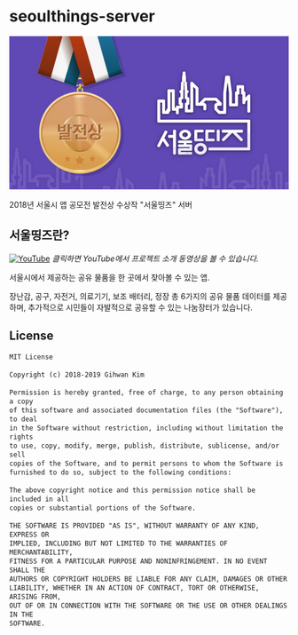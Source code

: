 # seoulthings-server

![seoulthings](screenshot/seoulthings.jpg)

2018년 서울시 앱 공모전 발전상 수상작 "서울띵즈" 서버

## 서울띵즈란?

[![YouTube](https://img.youtube.com/vi/2vK82zRi4Mg/maxresdefault.jpg)](https://youtu.be/2vK82zRi4Mg)
_클릭하면 YouTube에서 프로젝트 소개 동영상을 볼 수 있습니다._

서울시에서 제공하는 공유 물품을 한 곳에서 찾아볼 수 있는 앱.

장난감, 공구, 자전거, 의료기기, 보조 배터리, 정장 총 6가지의 공유 물품 데이터를 제공하며, 추가적으로
시민들이 자발적으로 공유할 수 있는 나눔장터가 있습니다.


## License

```
MIT License

Copyright (c) 2018-2019 Gihwan Kim

Permission is hereby granted, free of charge, to any person obtaining a copy
of this software and associated documentation files (the "Software"), to deal
in the Software without restriction, including without limitation the rights
to use, copy, modify, merge, publish, distribute, sublicense, and/or sell
copies of the Software, and to permit persons to whom the Software is
furnished to do so, subject to the following conditions:

The above copyright notice and this permission notice shall be included in all
copies or substantial portions of the Software.

THE SOFTWARE IS PROVIDED "AS IS", WITHOUT WARRANTY OF ANY KIND, EXPRESS OR
IMPLIED, INCLUDING BUT NOT LIMITED TO THE WARRANTIES OF MERCHANTABILITY,
FITNESS FOR A PARTICULAR PURPOSE AND NONINFRINGEMENT. IN NO EVENT SHALL THE
AUTHORS OR COPYRIGHT HOLDERS BE LIABLE FOR ANY CLAIM, DAMAGES OR OTHER
LIABILITY, WHETHER IN AN ACTION OF CONTRACT, TORT OR OTHERWISE, ARISING FROM,
OUT OF OR IN CONNECTION WITH THE SOFTWARE OR THE USE OR OTHER DEALINGS IN THE
SOFTWARE.
```